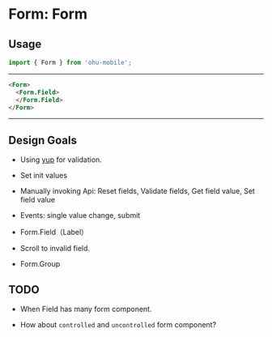 # Form: Form

## Usage

```js
import { Form } from 'ohu-mobile';
```

-------

```html
<Form>
  <Form.Field>
  </Form.Field>
</Form>
```

-----

## Design Goals

+ Using [yup](https://github.com/jquense/yup) for validation.

+ Set init values

+ Manually invoking Api: Reset fields, Validate fields, Get field value, Set field value

+ Events: single value change, submit

+ Form.Field（Label）

+ Scroll to invalid field.

+ Form.Group


## TODO

+ When Field has many form component.

+ How about `controlled` and `uncontrolled` form component?


